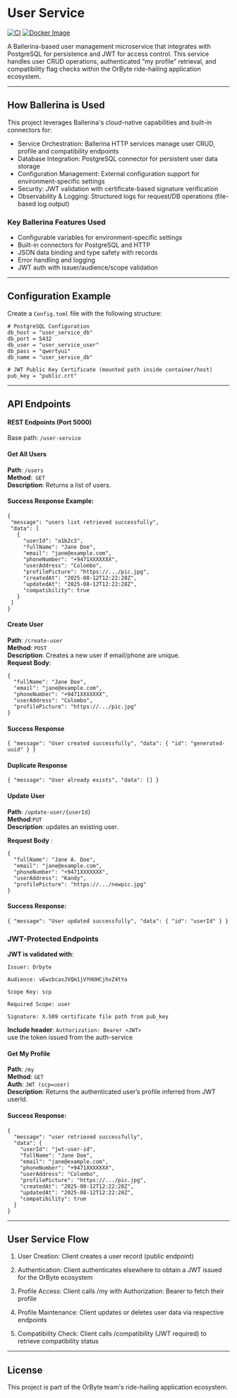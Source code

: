 # User Service

[![CI](https://github.com/Team-OrByte/payment-service/actions/workflows/automation.yaml/badge.svg)](https://github.com/Team-OrByte/user-service/actions/workflows/automation.yaml)
[![Docker Image](https://img.shields.io/badge/docker-thetharz%2Forbyte__user__service-blue)](https://hub.docker.com/r/thetharz/orbyte_user_service)

A Ballerina-based user management microservice that integrates with PostgreSQL for persistence and JWT for access control. This service handles user CRUD operations, authenticated “my profile” retrieval, and compatibility flag checks within the OrByte ride-hailing application ecosystem. 

---
## How Ballerina is Used
This project leverages Ballerina's cloud-native capabilities and built-in connectors for:

- Service Orchestration: Ballerina HTTP services manage user CRUD, profile and compatibility endpoints
- Database Integration: PostgreSQL connector for persistent user data storage
- Configuration Management: External configuration support for environment-specific settings
- Security: JWT validation with certificate-based signature verification
- Observability & Logging: Structured logs for request/DB operations (file-based log output)

### Key Ballerina Features Used

- Configurable variables for environment-specific settings
- Built-in connectors for PostgreSQL and HTTP
- JSON data binding and type safety with records
- Error handling and logging
- JWT auth with issuer/audience/scope validation
---

## Configuration Example
Create a ```Config.toml``` file with the following structure:

```
# PostgreSQL Configuration
db_host = "user_service_db"
db_port = 5432
db_user = "user_service_user"
db_pass = "qwertyui"
db_name = "user_service_db"

# JWT Public Key Certificate (mounted path inside container/host)
pub_key = "public.crt"
```
---
## API Endpoints
#### REST Endpoints (Port 5000)

Base path: ```/user-service```

#### Get All Users

**Path**: `/users`  <br>
**Method**:` GET` <br>
**Description**: Returns a list of users.
 #### Success Response Example:

 ```
{
  "message": "users list retrieved successfully",
  "data": [
    {
      "userId": "a1b2c3",
      "fullName": "Jane Doe",
      "email": "jane@example.com",
      "phoneNumber": "+9471XXXXXXX",
      "userAddress": "Colombo",
      "profilePicture": "https://.../pic.jpg",
      "createdAt": "2025-08-12T12:22:28Z",
      "updatedAt": "2025-08-12T12:22:28Z",
      "compatibility": true
    }
  ]
}
```
#### Create User

**Path**: `/create-user`<br>
**Method**: `POST` <br>
**Description**: Creates a new user if email/phone are unique. <br>
**Request Body**:
```
{
  "fullName": "Jane Doe",
  "email": "jane@example.com",
  "phoneNumber": "+9471XXXXXXX",
  "userAddress": "Colombo",
  "profilePicture": "https://.../pic.jpg"
}

```
#### Success Response 
```
{ "message": "User created successfully", "data": { "id": "generated-uuid" } }

```
#### Duplicate Response
```
{ "message": "User already exists", "data": [] }

```
#### Update User

**Path**: `/update-user/{userId}`<br>
**Method**:`PUT`<br>
**Description**:  updates an existing user.<br>

**Request Body** :
```
{
  "fullName": "Jane A. Doe",
  "email": "jane@example.com",
  "phoneNumber": "+9471XXXXXXX",
  "userAddress": "Kandy",
  "profilePicture": "https://.../newpic.jpg"
}

```

#### Success Response:
```
{ "message": "User updated successfully", "data": { "id": "userId" } }
```

### JWT-Protected Endpoints

**JWT is validated with**:
```
Issuer: Orbyte

Audience: vEwzbcasJVQm1jVYHUHCjhxZ4tYa

Scope Key: scp

Required Scope: user

Signature: X.509 certificate file path from pub_key
```
**Include header**: 
`Authorization: Bearer <JWT>` <br>
use the token issued from the auth-service 

#### Get My Profile

**Path**: `/my`<br>
**Method**: `GET` <br>
**Auth**: `JWT (scp=user)`<br>
**Description**: Returns the authenticated user’s profile inferred from JWT userId.

#### Success Response:
```
{
  "message": "user retrieved successfully",
  "data": {
    "userId": "jwt-user-id",
    "fullName": "Jane Doe",
    "email": "jane@example.com",
    "phoneNumber": "+9471XXXXXXX",
    "userAddress": "Colombo",
    "profilePicture": "https://.../pic.jpg",
    "createdAt": "2025-08-12T12:22:28Z",
    "updatedAt": "2025-08-12T12:22:28Z",
    "compatibility": true
  }
}
```
---
## User Service Flow

1. User Creation: Client creates a user record (public endpoint)

2. Authentication: Client authenticates elsewhere to obtain a JWT issued for the OrByte ecosystem

3. Profile Access: Client calls /my with Authorization: Bearer <JWT> to fetch their profile

4. Profile Maintenance: Client updates or deletes user data via respective endpoints

5. Compatibility Check: Client calls /compatibility (JWT required) to retrieve compatibility status

--- 

## License

This project is part of the OrByte team's ride-hailing application ecosystem.

